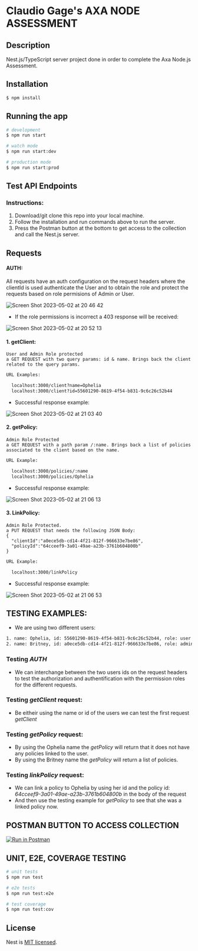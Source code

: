 # Claudio Gage's AXA NODE ASSESSMENT

## Description

Nest.js/TypeScript server project done in order to complete the Axa Node.js Assessment.

## Installation

```bash
$ npm install
```

## Running the app

```bash
# development
$ npm run start

# watch mode
$ npm run start:dev

# production mode
$ npm run start:prod
```

## Test API Endpoints

### Instructions:

1. Download/git clone this repo into your local machine.
2. Follow the installation and run commands above to run the server.
3. Press the Postman button at the bottom to get access to the collection and call the Nest.js server.

## Requests

#### AUTH:

All requests have an auth configuration on the request headers where the clientId is used authenticate the User and to obtain the role and protect the requests based
on role permisions of Admin or User.

![Screen Shot 2023-05-02 at 20 46 42](https://user-images.githubusercontent.com/46685366/235824013-9fa2ec61-0f09-40b3-b6d8-72a806922fae.png)


* If the role permissions is incorrect a 403 response will be received:

![Screen Shot 2023-05-02 at 20 52 13](https://user-images.githubusercontent.com/46685366/235824467-472a8b87-bfb8-4d3e-a129-4c68ae784dd2.png)



  #### 1. getClient:
  
    User and Admin Role protected
    a GET REQUEST with two query params: id & name. Brings back the client related to the query params.
    
    
```bash
URL Examples:

  localhost:3000/client?name=Ophelia
  localhost:3000/client?id=55601290-8619-4f54-b831-9c6c26c52b44
```

* Successful response example:

![Screen Shot 2023-05-02 at 21 03 40](https://user-images.githubusercontent.com/46685366/235825561-8053060e-a5b2-4472-a0eb-d632b6982ab8.png)


 #### 2. getPolicy:
  
    Admin Role Protected
    a GET REQUEST with a path param /:name. Brings back a list of policies associated to the client based on the name.
    
    
```bash
URL Example:

  localhost:3000/policies/:name
  localhost:3000/policies/Ophelia
```

* Successful response example:

![Screen Shot 2023-05-02 at 21 06 13](https://user-images.githubusercontent.com/46685366/235825777-58a07b34-dc03-4aa4-bd39-c9566aa55562.png)


#### 3. LinkPolicy:
    Admin Role Protected.
    a PUT REQUEST that needs the following JSON Body:
    {
      "clientId":"a0ece5db-cd14-4f21-812f-966633e7be86",
      "policyId":"64cceef9-3a01-49ae-a23b-3761b604800b"
    }
    
```bash
URL Example:

  localhost:3000/linkPolicy
```
* Successful response example:

![Screen Shot 2023-05-02 at 21 06 53](https://user-images.githubusercontent.com/46685366/235825904-321bc40d-74c1-4777-8a2f-657ad3abaadc.png)

## TESTING EXAMPLES:

* We are using two different users:
```bash
1. name: Ophelia, id: 55601290-8619-4f54-b831-9c6c26c52b44, role: user
2. name: Britney, id: a0ece5db-cd14-4f21-812f-966633e7be86, role: admin
```

### Testing *AUTH*
* We can interchange between the two users ids on the request headers to test the authorization and authentification with the permission roles for the different requests.

### Testing *getClient* request:
* Be eitheir using the name or id of the users we can test the first request *getClient*

### Testing *getPolicy* request:
* By using the Ophelia name the *getPolicy* will return that it does not have any policies linked to the user.
* By using the Britney name the *getPolicy* will return a list of policies.

### Testing *linkPolicy* request:
* We can link a policy to Ophelia by using her id and the policy id: *64cceef9-3a01-49ae-a23b-3761b604800b* in the body of the request
* And then use the testing example for *getPolicy* to see that she was a linked policy now.


## POSTMAN BUTTON TO ACCESS COLLECTION

[![Run in Postman](https://run.pstmn.io/button.svg)](https://god.gw.postman.com/run-collection/7242940-924af85c-cc55-4994-8aee-5bf42041cb91?action=collection%2Ffork&collection-url=entityId%3D7242940-924af85c-cc55-4994-8aee-5bf42041cb91%26entityType%3Dcollection%26workspaceId%3D6a2fb4f0-ea54-4d86-b8ab-ef5fb74de914)

## UNIT, E2E, COVERAGE TESTING

```bash
# unit tests
$ npm run test

# e2e tests
$ npm run test:e2e

# test coverage
$ npm run test:cov
```

## License

Nest is [MIT licensed](LICENSE).
